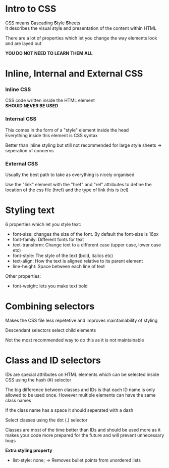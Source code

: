 # Intro to CSS

CSS means **C**ascading **S**tyle **S**heets  
It describes the visual style and presentation of the content within HTML

There are a lot of properties which let you change the way elements look and are layed out

**YOU DO NOT NEED TO LEARN THEM ALL**

# Inline, Internal and External CSS

### **Inline CSS**

CSS code written inside the HTML element  
**SHOUlD NEVER BE USED**

### **Internal CSS**

This comes in the form of a "style" element inside the head  
Everything inside this element is CSS syntax

Better than inline styling but still not recommended for large style sheets -> seperation of concerns

### **External CSS**

Usually the best path to take as everything is nicely organised

Use the "link" element with the "href" and "rel" attributes to define the location of the css file (href) and the type of link this is (rel)

# Styling text

6 properties which let you style text:

- font-size: changes the size of the font. By default the font-size is 16px
- font-family: Different fonts for text
- text-transform: Change text to a different case (upper case, lower case etc)
- font-style: The style of the text (bold, italics etc)
- text-align: How the text is aligned relative to its parent element
- line-height: Space between each line of text

Other properties:

- font-weight: lets you make text bold

# Combining selectors

Makes the CSS file less repetetive and improves maintainability of styling

Descendant selectors select child elements

Not the most recommended way to do this as it is not maintainable

# Class and ID selectors

IDs are special attributes on HTML elements which can be selected inside CSS using the hash (#) selector

The big difference between classes and IDs is that each ID name is only allowed to be used once. However multiple elements can have the same class names

If the class name has a space it should seperated with a dash

Select classes using the dot (.) selector

Classes are most of the time better than IDs and should be used more as it makes your code more prepared for the future and will prevent unnecessary bugs

**Extra styling property**

- list-style: none; -> Removes bullet points from unordered lists
